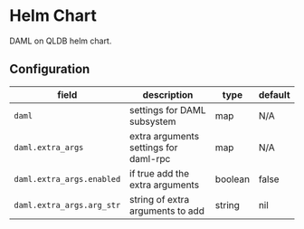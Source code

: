 # Helm Chart

DAML on QLDB helm chart.

## Configuration

| field | description | type | default |
|- |- |- |- |
| `daml` | settings for DAML subsystem | map | N/A |
| `daml.extra_args` | extra arguments settings for daml-rpc | map | N/A |
| `daml.extra_args.enabled` | if true add the extra arguments | boolean | false |
| `daml.extra_args.arg_str` | string of extra arguments to add | string | nil |
